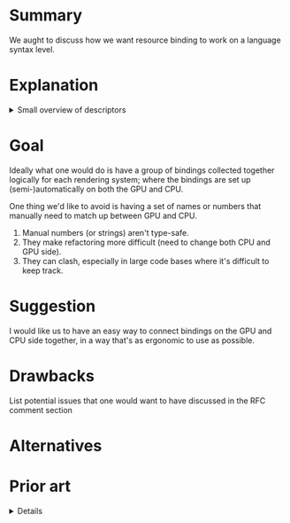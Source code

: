 
# Summary

We aught to discuss how we want resource binding to work on a language syntax level.

# Explanation

<details>
<summary>Small overview of descriptors</summary>
Historically resources such as buffers, textures and samplers have been special in hardware where they were bound to specific slots on the shader core. Usually a limited number of such slots existed, leading to platform and vendor specific limits.

### DirectX 
In recent years most Desktop platforms have switched to loading resource descriptors from GPU memory instead, this has the major advantage that there is no real limit on the amount of Textures, Buffers and other resource anymore because they all can come from memory. In DirectX12 hardware is divided up into several Tiers which each denominate the amount of descriptors available.

| Resources Available to the Pipeline| 	Tier 1	| Tier 2	| Tier 3|
| ---- | ---- | ---- | ---- |
| Feature levels| 	11.0+	| 11.0+| 	11.1+|
| Maximum number of descriptors in a Constant Buffer View (CBV), Shader Resource View (SRV), or Unordered  Access View(UAV) heap used for rendering|	1,000,000	|1,000,000	|1,000,000+|
| Maximum number of Constant Buffer Views in all descriptor tables per shader stage	|14	|14	|full heap
| Maximum number of Shader Resource Views in all descriptor tables per shader stage	|128	|full heap	|full heap
| Maximum number of Unordered Access Views in all descriptor tables across all stages	|64 for feature levels 11.1+ or 8 for feature level | 64|full heap
| Maximum number of Samplers in all descriptor tables per shader stage|	16|	full heap|	full heap

### Vulkan
On the other hand in Vulkan resource descriptor binding is designed in such a way that it can accomodate hardware that still relies on descriptor slots instead of memory, because still a lot of such hardware exists in the wild. Especially in the Mobile space.

There are some constraints that currently exist when it comes to binding resources to shaders that we may need to take into account, Vulkan has `maxBoundDescriptorSets` for example (between 4 and 32). However for the sake of argument we'll ignore these practical limitations for now.
</details>

# Goal 
Ideally what one would do is have a group of bindings collected together logically for each rendering system; where the bindings are set up (semi-)automatically on both the GPU and CPU.

One thing we'd like to avoid is having a set of names or numbers that manually need to match up between GPU and CPU. 

1. Manual numbers (or strings) aren't type-safe.
1. They make refactoring more difficult (need to change both CPU and GPU side).
1. They can clash, especially in large code bases where it's difficult to keep track.

# Suggestion

I would like us to have an easy way to connect bindings on the GPU and CPU side together, in a way that's as ergonomic to use as possible.




<!--
The simple initial suggestion would be to only support positional binding to shaders at the moment. This has some drawbacks (such as requiring a new root signature / vulkan shader pipeline layout for every shader) and so it doesn't allow you to override the descriptor set index or binding slot so you end up giving up some flexibility.

```rust
fn compute(buffer: Buffer<RuntimeArray<f32>>)
```

Ideally these bindings can also appear in structs that go into the shader/kernel so that each system can have a struct with their input parameters. This would most likely be modeled similar to Metal's Argument Buffers so that one can do things like this:

```rust
struct LightingArgs {
    shadow_map: Texture<f32>,
    material_info: Buffer<RuntimeArray<MaterialInfo>>
}

fn compute(lighting_info: LightingArgs)
```
-->


# Drawbacks

List potential issues that one would want to have discussed in the RFC comment section

# Alternatives



# Prior art
<details>
## Metal

## HLSL
Resource binding in HLSL is done by declaring a set of special case globals that make up resource descriptors on the GPU. 

```hlsl
Texture2D<float4> tex0          : register(t5,  space0);
Texture2D<float4> tex1[][5][3]  : register(t10, space0);
Texture2D<float4> tex2[8]       : register(t0,  space1);
SamplerState samp0              : register(s5, space0);
ConstantBuffer<myConstants>   c[10000] : register(b0);
```

In DirectX12 the feature of Root Signatures got added that is essentially a new domain specific language to set up the layout / calling convention of the shader; specified in a string.

Note the the two examples don't match necessarily. 

```hlsl
#define MyRS1 "RootFlags( ALLOW_INPUT_ASSEMBLER_INPUT_LAYOUT | " \
                         "DENY_VERTEX_SHADER_ROOT_ACCESS), " \
              "CBV(b0, space = 1, flags = DATA_STATIC), " \
              "SRV(t0), " \
              "UAV(u0), " \
              "DescriptorTable( CBV(b1), " \
                               "SRV(t1, numDescriptors = 8, " \
                               "        flags = DESCRIPTORS_VOLATILE), " \
                               "UAV(u1, numDescriptors = unbounded, " \
                               "        flags = DESCRIPTORS_VOLATILE)), " \
              "DescriptorTable(Sampler(s0, space=1, numDescriptors = 4)), " \
              "RootConstants(num32BitConstants=3, b10), " \
              "StaticSampler(s1)," \
              "StaticSampler(s2, " \
                             "addressU = TEXTURE_ADDRESS_CLAMP, " \
                             "filter = FILTER_MIN_MAG_MIP_LINEAR )"
```

## GLSL

```glsl
uniform texture2D inputTex;
uniform restrict writeonly uimage2D outputTex;

layout(std430) buffer mesh_color_buf {
    vec4 colors[];
};

layout(std430) buffer mesh_vertex_buf {
    VertexPacked vertices[];
};
```

## CUDA

In CUDA most resources are bound to the kernel's entry point - e.g. buffers are just passed as pointers etc. 

## OpenCL

In OpenCL resources are marked up with their address spaces and also passed as function arguments to the executing kernel. Resources like buffers look like pointers but a lot of compiler magic is going on to turn them from resource descriptors (such as the GCN V#) into something that can emulate pointers.

## RLSL

RLSL also passes resource bindings as arguments to the kernel, with two template parameters. One for the `set` and one for the `space`.

```rust
#[spirv(compute)]
fn compute(compute: Compute, buffer: Buffer<N0, N0, RuntimeArray<f32>>)
```
</details>